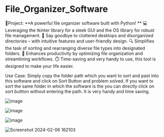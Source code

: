 # File_Organizer_Software
🚀Project: **A powerful file organizer software built with Python! **
💻 Leveraging the tkinter library for a sleek GUI and the OS library for robust file management.
📂 Say goodbye to cluttered desktops and disorganized directories – with intuitive features and user-friendly design.
🔍 Simplifies the task of sorting and rearranging diverse file types into designated folders.
💼 Enhances productivity by optimizing file organization and streamlining workflows. 
⏱️ Time-saving and very handy to use, this tool is designed to make your life easier. 

Use Case:
Simply copy the folder path which you want to sort and past into this software and click on Sort Button and problem solved. 
If you want to sort the same folder in which the software is the you can directly click on sort buttton without entering the path.
It is very handy and time saving.

![image](https://github.com/mashkoor098/File_Organizer_Software/assets/60177001/6d601093-0434-4235-a8c6-d3f0812b6dd8)

![image](https://github.com/mashkoor098/File_Organizer_Software/assets/60177001/f97ed012-2f66-49c1-9be8-4417c0fba8db)

![image](https://github.com/mashkoor098/File_Organizer_Software/assets/60177001/969b439e-3e17-43b4-a595-c634351549db)

![Screenshot 2024-02-06 162103](https://github.com/mashkoor098/File_Organizer_Software/assets/60177001/efb5871c-5338-427d-add4-e90bb8aa6968)


